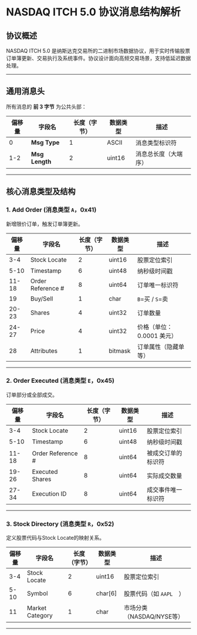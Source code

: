 # NASDAQ ITCH 5.0 协议消息结构解析

## 协议概述
NASDAQ ITCH 5.0 是纳斯达克交易所的二进制市场数据协议，用于实时传输股票订单簿更新、交易执行及系统事件。协议设计面向高频交易场景，支持低延迟数据处理。

---

## 通用消息头
所有消息的 **前 3 字节** 为公共头部：

| 偏移量 | 字段名         | 长度（字节） | 数据类型  | 描述                     |
|--------|----------------|-------------|-----------|--------------------------|
| 0      | **Msg Type**   | 1           | ASCII     | 消息类型标识符           |
| 1-2    | **Msg Length** | 2           | uint16    | 消息总长度（大端序）     |

---

## 核心消息类型及结构

### 1. Add Order (消息类型 `A`，0x41)
新增限价订单，触发订单簿更新。

| 偏移量 | 字段名            | 长度（字节） | 数据类型   | 描述                       | 
|--------|-------------------|-------------|------------|----------------------------|
| 3-4    | Stock Locate      | 2           | uint16     | 股票定位索引               
| 5-10   | Timestamp         | 6           | uint48     | 纳秒级时间戳               
| 11-18  | Order Reference # | 8           | uint64     | 订单唯一标识符             
| 19     | Buy/Sell          | 1           | char       | `B`=买 / `S`=卖           
| 20-23  | Shares            | 4           | uint32     | 订单数量                  
| 24-27  | Price             | 4           | uint32     | 价格（单位：0.0001 美元）  
| 28     | Attributes        | 1           | bitmask    | 订单属性（隐藏单等）       

---

### 2. Order Executed (消息类型 `E`，0x45)
订单部分或全部成交。

| 偏移量 | 字段名            | 长度（字节） | 数据类型   | 描述                       |
|--------|-------------------|-------------|------------|----------------------------|
| 3-4    | Stock Locate      | 2           | uint16     | 股票定位索引               |
| 5-10   | Timestamp         | 6           | uint48     | 纳秒级时间戳               |
| 11-18  | Order Reference # | 8           | uint64     | 被成交订单的标识符          |
| 19-26  | Executed Shares   | 8           | uint64     | 实际成交数量               |
| 27-34  | Execution ID      | 8           | uint64     | 成交事件唯一标识符          |



---

### 3. Stock Directory (消息类型 `R`，0x52)
定义股票代码与Stock Locate的映射关系。

| 偏移量 | 字段名            | 长度（字节） | 数据类型   | 描述                       |
|--------|-------------------|-------------|------------|----------------------------|
| 3-4    | Stock Locate      | 2           | uint16     | 股票定位索引               |
| 5-10   | Symbol            | 6           | char[6]    | 股票代码（如 `AAPL  `）     |
| 11     | Market Category   | 1           | char       | 市场分类（NASDAQ/NYSE等）  |



---

